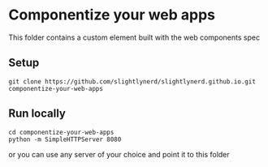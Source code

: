 # Componentize your web apps

This folder contains a custom element built with the web components spec

## Setup

```
git clone https://github.com/slightlynerd/slightlynerd.github.io.git componentize-your-web-apps
```

## Run locally

```
cd componentize-your-web-apps
python -m SimpleHTTPServer 8080
```

or you can use any server of your choice and point it to this folder